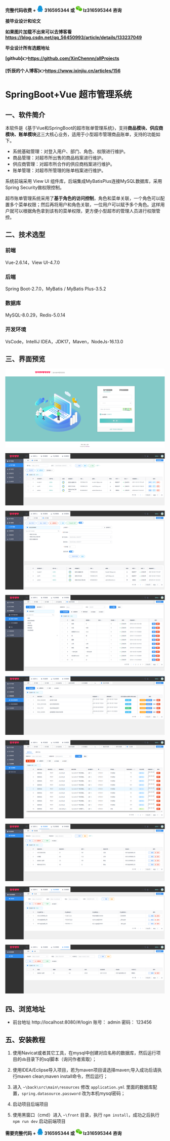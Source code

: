 **完整代码收费 +  <img src="./pictures/qq.svg" width="20"> 316595344     或   <img src="./pictures/weChat.svg" width="20"> lz316595344  咨询** 

**接毕业设计和论文**

**如果图片加载不出来可以去博客看 https://blog.csdn.net/qq_56450993/article/details/133237049**

**毕业设计所有选题地址**

**[github]👉https://github.com/XinChennn/allProjects**

**[忻辰的个人博客]👉https://www.ixinjiu.cn/articles/156**

# SpringBoot+Vue 超市管理系统

## 一、软件简介

本软件是《基于Vue和SpringBoot的超市账单管理系统》，支持**商品模块、供应商模块、账单模块**这三大核心业务，适用于小型超市管理商品账单，支持的功能如下。

- 系统基础管理：对登入用户、部门、角色、权限进行维护。
- 商品管理：对超市所出售的商品档案进行维护。
- 供应商管理：对超市所合作的供应商档案进行维护。
- 账单管理：对超市所管理的账单档案进行维护。  

系统前端采用 View UI 组件库，后端集成MyBatisPlus连接MySQL数据库，采用Spring Security做权限控制。

超市账单管理系统采用了**基于角色的访问控制**，角色和菜单关联，一个角色可以配置多个菜单权限；然后再将用户和角色关联，一位用户可以赋予多个角色。这样用户就可以根据角色拿到该有的菜单权限，更方便小型超市的管理人员进行权限管控。

## 二、技术选型

### 前端

Vue-2.6.14，View UI-4.7.0

### 后端

Spring Boot-2.7.0，MyBatis / MyBatis Plus-3.5.2

### 数据库

MySQL-8.0.29，Redis-5.0.14

### 开发环境

VsCode，IntelliJ IDEA，JDK17，Maven，NodeJs-16.13.0

## 三、界面预览  

![](./pictures/img1.jpg)

![](./pictures/img2.jpg)

![](./pictures/img3.jpg)

![](./pictures/img4.jpg)

![](./pictures/img5.jpg)

![](./pictures/img6.jpg)

![](./pictures/img7.jpg)

![](./pictures/img8.jpg)

![](./pictures/img9.jpg)

## 四、浏览地址

  - 前台地址  http://localhost:8080/#/login  账号： admin 密码： 123456

## 五、安装教程

1. 使用Navicat或者其它工具，在mysql中创建对应名称的数据库，然后运行项目的`db`目录下的sql脚本（询问作者索取）；

2. 使用IDEA/Eclipse导入项目，若为maven项目请选择maven;导入成功后请执行maven clean;maven install命令，然后运行；

3. 进入 `~\back\src\main\resources` 修改 `application.yml` 里面的数据库配置，`spring.datasource.password` 改为本机mysql密码；

4. 启动项目后端项目

5. 使用黑窗口（cmd）进入 `~\front` 目录，执行 `npm install`，成功之后执行 `npm run dev` 启动前端项目



**需要完整代码 +  <img src="./pictures/qq.svg" width="20"> 316595344     或   <img src="./pictures/weChat.svg" width="20"> lz316595344  咨询** 

